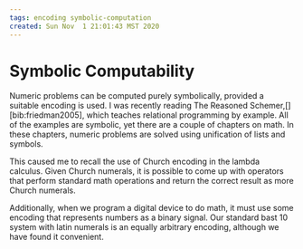 ```yaml
---
tags: encoding symbolic-computation
created: Sun Nov  1 21:01:43 MST 2020
---
```


# Symbolic Computability

Numeric problems can be computed purely symbolically, provided a suitable encoding is used. I was recently reading The Reasoned Schemer,[][bib:friedman2005], which teaches relational programming by example. All of the examples are symbolic, yet there are a couple of chapters on math. In these chapters, numeric problems are solved using unification of lists and symbols.

<!-- TODO: Look up symbols used for numerals and give examples. -->

This caused me to recall the use of Church encoding in the lambda calculus. Given Church numerals, it is possible to come up with operators that perform standard math operations and return the correct result as more Church numerals.

<!-- TODO: cite Pierce here --> Additionally, when we program a digital device to do math, it must use some encoding that represents numbers as a binary signal. Our standard bast 10 system with latin numerals is an equally arbitrary encoding, although we have found it convenient.
